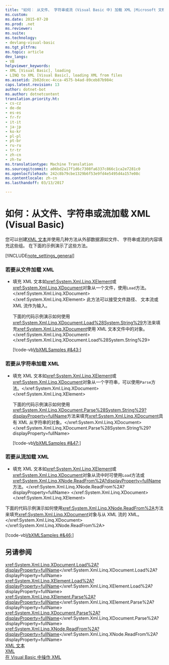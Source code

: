 ```yaml
---
title: "如何︰ 从文件、 字符串或流 (Visual Basic 中) 加载 XML |Microsoft 文档"
ms.custom: 
ms.date: 2015-07-20
ms.prod: .net
ms.reviewer: 
ms.suite: 
ms.technology:
- devlang-visual-basic
ms.tgt_pltfrm: 
ms.topic: article
dev_langs:
- VB
helpviewer_keywords:
- XML [Visual Basic], loading
- LINQ to XML [Visual Basic], loading XML from files
ms.assetid: 2b02dcec-4cca-4575-b4ad-89ceb87b984c
caps.latest.revision: 13
author: dotnet-bot
ms.author: dotnetcontent
translation.priority.ht:
- cs-cz
- de-de
- es-es
- fr-fr
- it-it
- ja-jp
- ko-kr
- pl-pl
- pt-br
- ru-ru
- tr-tr
- zh-cn
- zh-tw
ms.translationtype: Machine Translation
ms.sourcegitcommit: a06bd2a17f1d6c7308fa6337c866c1ca2e7281c0
ms.openlocfilehash: 242c8b79cbe1329b6f53e9fd4e5495d4a157e08c
ms.contentlocale: zh-cn
ms.lasthandoff: 03/13/2017

---
```

# <a name="how-to-load-xml-from-a-file-string-or-stream-visual-basic"></a>如何：从文件、字符串或流加载 XML (Visual Basic)
您可以创建[XML 文本](../../../../visual-basic/language-reference/xml-literals/index.md)并使用几种方法从外部数据源如文件、 字符串或流的内容填充这些组。 在下面的示例演示了这些方法。  
  
[!INCLUDE[note_settings_general](~/includes/note-settings-general-md.md)]  
  
### <a name="to-load-xml-from-a-file"></a>若要从文件加载 XML  
  
-   填充 XML 文本如<xref:System.Xml.Linq.XElement>或<xref:System.Xml.Linq.XDocument>对象从一个文件，使用`Load`方法。</xref:System.Xml.Linq.XDocument> </xref:System.Xml.Linq.XElement> 此方法可以接受文件路径、 文本流或 XML 流作为输入。  
  
     下面的代码示例演示如何使用<xref:System.Xml.Linq.XDocument.Load%28System.String%29>方法来填充<xref:System.Xml.Linq.XDocument>使用 XML 文本文件中的对象。</xref:System.Xml.Linq.XDocument> </xref:System.Xml.Linq.XDocument.Load%28System.String%29>  
  
     [!code-vb[VbXMLSamples #&43;](../../../../visual-basic/language-reference/operators/codesnippet/VisualBasic/how-to-load-xml-from-a-file-string-or-stream_1.vb)]  
  
### <a name="to-load-xml-from-a-string"></a>若要从字符串加载 XML  
  
-   填充 XML 文本如<xref:System.Xml.Linq.XElement>或<xref:System.Xml.Linq.XDocument>对象从一个字符串，可以使用`Parse`方法。</xref:System.Xml.Linq.XDocument> </xref:System.Xml.Linq.XElement>  
  
     下面的代码示例演示如何使用<xref:System.Xml.Linq.XDocument.Parse%28System.String%29?displayProperty=fullName>方法来填充<xref:System.Xml.Linq.XDocument>具有 XML 从字符串的对象。</xref:System.Xml.Linq.XDocument> </xref:System.Xml.Linq.XDocument.Parse%28System.String%29?displayProperty=fullName>  
  
     [!code-vb[VbXMLSamples #&47;](../../../../visual-basic/language-reference/operators/codesnippet/VisualBasic/how-to-load-xml-from-a-file-string-or-stream_2.vb)]  
  
### <a name="to-load-xml-from-a-stream"></a>若要从流加载 XML  
  
-   填充 XML 文本如<xref:System.Xml.Linq.XElement>或<xref:System.Xml.Linq.XDocument>对象从流中时可使用`Load`方法或<xref:System.Xml.Linq.XNode.ReadFrom%2A?displayProperty=fullName>方法。</xref:System.Xml.Linq.XNode.ReadFrom%2A?displayProperty=fullName> </xref:System.Xml.Linq.XDocument> </xref:System.Xml.Linq.XElement>  
  
 下面的代码示例演示如何使用<xref:System.Xml.Linq.XNode.ReadFrom%2A>方法来填充<xref:System.Xml.Linq.XDocument>对象与从 XML 流的 XML。</xref:System.Xml.Linq.XDocument> </xref:System.Xml.Linq.XNode.ReadFrom%2A>  
  
 [!code-vb[VbXMLSamples #&46;](../../../../visual-basic/language-reference/operators/codesnippet/VisualBasic/how-to-load-xml-from-a-file-string-or-stream_3.vb)]  
  
## <a name="see-also"></a>另请参阅  
 <xref:System.Xml.Linq.XDocument.Load%2A?displayProperty=fullName></xref:System.Xml.Linq.XDocument.Load%2A?displayProperty=fullName>   
 <xref:System.Xml.Linq.XElement.Load%2A?displayProperty=fullName></xref:System.Xml.Linq.XElement.Load%2A?displayProperty=fullName>   
 <xref:System.Xml.Linq.XElement.Parse%2A?displayProperty=fullName></xref:System.Xml.Linq.XElement.Parse%2A?displayProperty=fullName>   
 <xref:System.Xml.Linq.XDocument.Parse%2A?displayProperty=fullName></xref:System.Xml.Linq.XDocument.Parse%2A?displayProperty=fullName>   
 <xref:System.Xml.Linq.XNode.ReadFrom%2A?displayProperty=fullName></xref:System.Xml.Linq.XNode.ReadFrom%2A?displayProperty=fullName>   
 [XML 文本](../../../../visual-basic/language-reference/xml-literals/index.md)   
 [XML](../../../../visual-basic/programming-guide/language-features/xml/index.md)   
 [在 Visual Basic 中操作 XML](../../../../visual-basic/programming-guide/language-features/xml/manipulating-xml.md)

